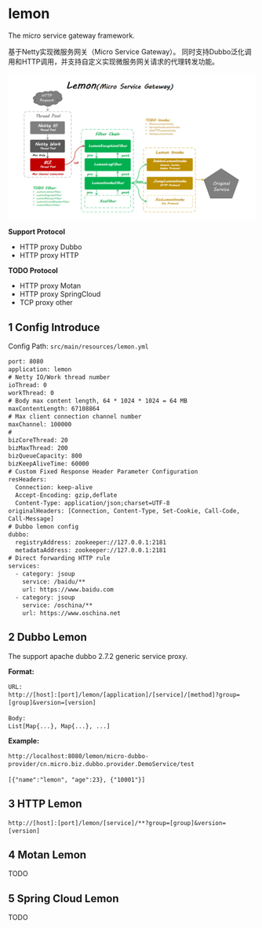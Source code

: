 # lemon
The micro service gateway framework.

基于Netty实现微服务网关（Micro Service Gateway）。
同时支持Dubbo泛化调用和HTTP调用，并支持自定义实现微服务网关请求的代理转发功能。

![lemon](doc/lemon.png)

**Support Protocol**
- HTTP proxy Dubbo
- HTTP proxy HTTP

**TODO Protocol**
- HTTP proxy Motan
- HTTP proxy SpringCloud
- TCP proxy other

## 1 Config Introduce
Config Path: `src/main/resources/lemon.yml`

```
port: 8080
application: lemon
# Netty IO/Work thread number
ioThread: 0
workThread: 0
# Body max content length, 64 * 1024 * 1024 = 64 MB
maxContentLength: 67108864
# Max client connection channel number
maxChannel: 100000
# 
bizCoreThread: 20
bizMaxThread: 200
bizQueueCapacity: 800
bizKeepAliveTime: 60000
# Custom Fixed Response Header Parameter Configuration
resHeaders:
  Connection: keep-alive
  Accept-Encoding: gzip,deflate
  Content-Type: application/json;charset=UTF-8
originalHeaders: [Connection, Content-Type, Set-Cookie, Call-Code, Call-Message]
# Dubbo lemon config
dubbo:
  registryAddress: zookeeper://127.0.0.1:2181
  metadataAddress: zookeeper://127.0.0.1:2181
# Direct forwarding HTTP rule
services:
  - category: jsoup
    service: /baidu/**
    url: https://www.baidu.com
  - category: jsoup
    service: /oschina/**
    url: https://www.oschina.net
```

## 2 Dubbo Lemon
The support apache dubbo 2.7.2 generic service proxy.

**Format:**
```
URL:
http://[host]:[port]/lemon/[application]/[service]/[method]?group=[group]&version=[version]

Body:
List[Map{...}, Map{...}, ...]
```

**Example:**
```
http://localhost:8080/lemon/micro-dubbo-provider/cn.micro.biz.dubbo.provider.DemoService/test

[{"name":"lemon", "age":23}, {"10001"}]
```

## 3 HTTP Lemon
```
http://[host]:[port]/lemon/[service]/**?group=[group]&version=[version]
```

## 4 Motan Lemon
TODO

## 5 Spring Cloud Lemon
TODO
